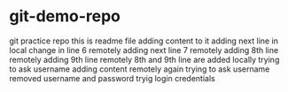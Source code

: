 # git-demo-repo
git practice repo
this is readme file
adding content to it
adding next line in local
change in line 6 remotely
adding next line 7 remotely
adding 8th line remotely
adding 9th line remotely
8th and 9th line are added locally 
trying to ask username
adding content remotely
again trying to ask username
removed username and password
tryig login credentials